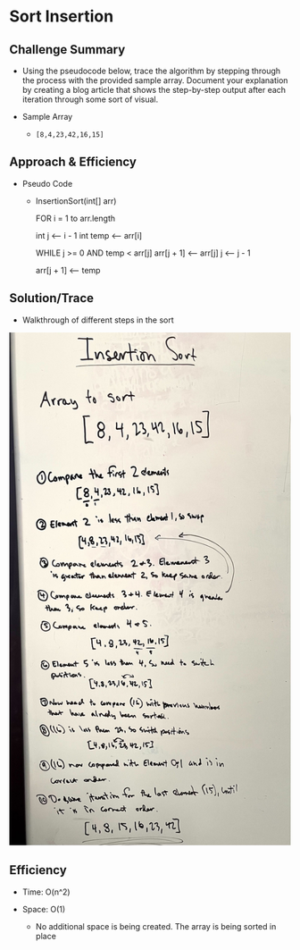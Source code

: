 # Sort Insertion

## Challenge Summary

* Using the pseudocode below, trace the algorithm by stepping through the process with the provided sample array. Document your explanation by creating a blog article that shows the step-by-step output after each iteration through some sort of visual.

* Sample Array

  * ```[8,4,23,42,16,15]```

## Approach & Efficiency

* Pseudo Code

  * InsertionSort(int[] arr)

    FOR i = 1 to arr.length

    int j <-- i - 1
    int temp <-- arr[i]

    WHILE j >= 0 AND temp < arr[j]
    arr[j + 1] <-- arr[j]
    j <-- j - 1

    arr[j + 1] <-- temp

## Solution/Trace

* Walkthrough of different steps in the sort

![whiteboard](sort-insertion.jpg)

## Efficiency

* Time: O(n^2)

* Space: O(1)

  * No additional space is being created. The array is being sorted in place
